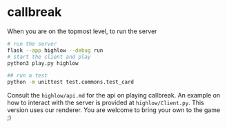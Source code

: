# callbreak

When you are on the topmost level, to run the server

```bash
# run the server
flask --app highlow --debug run
# start the client and play
python3 play.py highlow

## run a test
python -m unittest test.commons.test_card
```

Consult the `highlow/api.md` for the api on playing callbreak.
An example on how to interact with the server is provided at `highlow/Client.py`.
This version uses our renderer. You are welcome to bring your own to the game ;)
